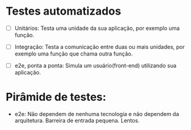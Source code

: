 # Testes automatizados

- [  ] Unitários: Testa uma unidade da sua aplicação, por exemplo uma função.

- [  ] Integração: Testa a comunicação entre duas ou mais unidades, por exemplo uma função que chama outra função.

- [  ] e2e, ponta a ponta: Simula um usuário(front-end) utilizando sua aplicação.


# Pirâmide de testes: 
  - e2e: Não dependem de nenhuma tecnologia e não dependem da arquitetura. Barreira de entrada pequena. Lentos.
  